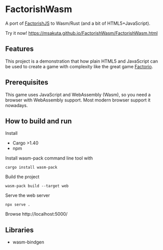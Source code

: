 # FactorishWasm

A port of [FactorishJS](https://github.com/msakuta/FactorishJS) to Wasm/Rust (and a bit of HTML5+JavaScript).

Try it now!
https://msakuta.github.io/FactorishWasm/FactorishWasm.html


## Features

This project is a demonstration that how plain HTML5 and JavaScript can be used to create a game
with complexity like the great game [Factorio](https://store.steampowered.com/app/427520/Factorio/).


## Prerequisites

This game uses JavaScript and WebAssembly (Wasm), so you need a browser with WebAssembly support.
Most modern browser support it nowadays.



## How to build and run

Install

* Cargo >1.40
* npm

Install wasm-pack command line tool with

    cargo install wasm-pack

Build the project

    wasm-pack build --target web

Serve the web server

    npx serve .

Browse http://localhost:5000/


## Libraries

* wasm-bindgen
